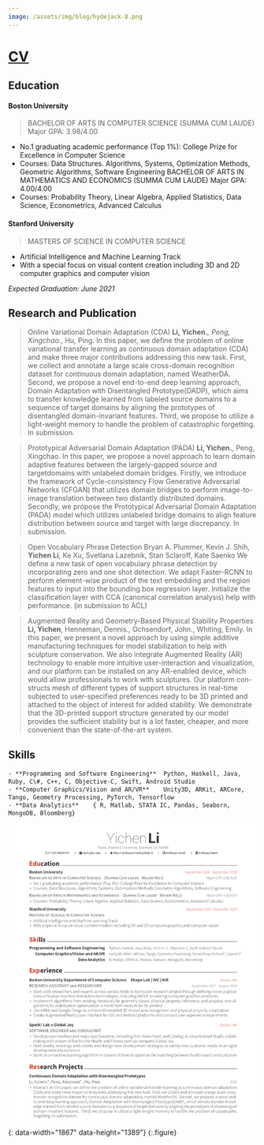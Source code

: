 ```yaml
---
image: /assets/img/blog/hydejack-8.png
---
```


# [CV](asset/Resume.pdf)

## Education

#### Boston University 
> BACHELOR OF ARTS IN COMPUTER SCIENCE (SUMMA CUM LAUDE)                   Major GPA: 3.98/4.00
* No.1 graduating academic performance (Top 1%): College Prize for Excellence in Computer Science
* Courses: Data Structures. Algorithms, Systems, Optimization Methods, Geometric Algorithms, Software Engineering
BACHELOR OF ARTS IN MATHEMATICS AND ECONOMICS (SUMMA CUM LAUDE)          Major GPA: 4.00/4.00
* Courses: Probability Theory, Linear Algebra, Applied Statistics, Data Science, Econometrics, Advanced Calculus


#### Stanford University                                          
> MASTERS OF SCIENCE IN COMPUTER SCIENCE
* Artificial Intelligence and Machine Learning Track
* With a special focus on visual content creation including 3D and 2D computer graphics and computer vision

*Expected Graduation: June 2021*

## Research and Publication
> Online Variational Domain Adaptation (CDA) 
**Li, Yichen.***, Peng, Xingchao.*, Hu, Ping.
	In this paper, we define the problem of online variational transfer learning as continuous domain adaptation (CDA) and make three major contributions addressing this new task. First, we collect and annotate a large scale cross-domain recognition dataset for continuous domain adaptation, named WeatherDA. Second, we propose a novel end-to-end deep learning approach, Domain Adaptation with Disentangled Prototype(DADP), which aims to transfer knowledge learned from labeled source domains to a sequence of target domains by aligning the prototypes of disentangled domain-invariant features. Third, we propose to utilize a light-weight memory to handle the problem of catastrophic forgetting. In submission.


> Prototypical Adversarial Domain Adaptation (PADA)
**Li, Yichen.**, Peng, Xingchao. 
	In this paper, we propose a novel approach to learn domain adaptive features between the largely-gapped source and targetdomains with unlabeled domain bridges. Firstly, we introduce the framework of Cycle-consistency Flow Generative Adversarial Networks (CFGAN) that utilizes domain bridges to perform image-to-image translation between two distantly distributed domains. Secondly, we propose the Prototypical Adversarial Domain Adaptation (PADA) model which utilizes unlabeled bridge domains to align feature distribution between source and target with large discrepancy. In submission.

> Open Vocabulary Phrase Detection 
Bryan A. Plummer, Kevin J. Shih, **Yichen Li**, Ke Xu, Svetlana Lazebnik, Stan Sclaroff, Kate Saenko
	We define a new task of open vocabulary phrase detection by incorporating zero and one shot detection. We adapt Faster-RCNN to perform element-wise product of the text embedding and the region features to input into the bounding box regression layer. Initialize the classification layer with CCA (canonical correlation analysis) help with performance. (in submission to ACL)

> Augmented Reality and Geometry-Based Physical Stability Properties
**Li, Yichen**, Henneman, Dennis., Ochsendorf, John., Whiting, Emily.
	In this paper, we present a novel approach by using simple additive manufacturing techniques for model stabilization to help with sculpture conservation. We also integrate Augmented Reality (AR) technology to enable more intuitive user-interaction and visualization, and our platform can be installed on any AR-enabled device, which would allow professionals to work with sculptures. Our platform con- structs mesh of different types of support structures in real-time subjected to user-specified preferences ready to be 3D printed and attached to the object of interest for added stability. We demonstrate that the 3D-printed support structure generated by our model provides the sufficient stability but is a lot faster, cheaper, and more convenient than the state-of-the-art system. 

## Skills
	- **Programming and Software Engineering**	Python, Haskell, Java, Ruby, C\#, C++, C, Objective-C, Swift, Android Studio
   	- **Computer Graphics/Vision and AR/VR**	Unity3D, ARKit, ARCore, Tango, Geometry Processing, PyTorch, Tensorflow
   	- **Data Analytics**	{ R, Matlab, STATA IC, Pandas, Seaborn, MongoDB, Bloomberg}

![Screenshot](assets/resume1.png){: data-width="1867" data-height="1389"}
{:.figure}

